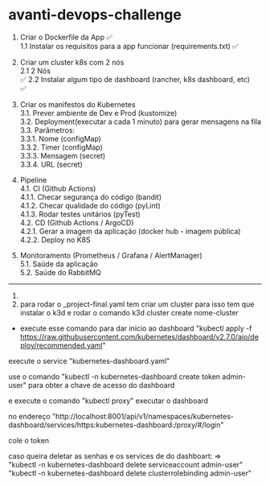 # avanti-devops-challenge


1. Criar o Dockerfile da App ✅ <br>
1.1 Instalar os requisitos para a app funcionar (requirements.txt) ✅

2. Criar um cluster k8s com 2 nós<br>
2.1 2 Nós<br>✅
2.2 Instalar algum tipo de dashboard (rancher, k8s dashboard, etc)<br>✅

3. Criar os manifestos do Kubernetes<br>
3.1. Prever ambiente de Dev e Prod (kustomize)<br>
3.2. Deployment(executar a cada 1 minuto) para gerar mensagens na fila<br>
3.3. Parâmetros:<br>
3.3.1. Nome (configMap)<br>
3.3.2. Timer (configMap)<br>
3.3.3. Mensagem (secret)<br>
3.3.4. URL (secret)<br>

4. Pipeline<br>
4.1. CI (Github Actions)<br>
4.1.1. Checar segurança do código (bandit)<br>
4.1.2. Checar qualidade do código (pyLint)<br>
4.1.3. Rodar testes unitários (pyTest)<br>
4.2. CD  (Github Actions / ArgoCD)<br>
4.2.1. Gerar a imagem da aplicação (docker hub - imagem pública)<br>
4.2.2. Deploy no K8S<br>

5. Monitoramento (Prometheus / Grafana / AlertManager)<br>
5.1. Saúde da aplicação<br>
5.2. Saúde do RabbitMQ<br>





----------------------------

1.
2. para rodar o _project-final.yaml tem criar um cluster 
para isso tem que instalar o k3d e rodar o comando k3d cluster create nome-cluster

- execute esse comando para dar inicio ao dashboard "kubectl apply -f https://raw.githubusercontent.com/kubernetes/dashboard/v2.7.0/aio/deploy/recommended.yaml"

execute o service "kubernetes-dashboard.yaml"

use o comando "kubectl -n kubernetes-dashboard create token admin-user" para obter
a chave de acesso do dashboard


e execute o comando "kubectl proxy" executar o dashboard 

no endereço "http://localhost:8001/api/v1/namespaces/kubernetes-dashboard/services/https:kubernetes-dashboard:/proxy/#/login"

cole o token










caso queira deletar as senhas e os services de do dashboart: => <br />
"kubectl -n kubernetes-dashboard delete serviceaccount admin-user"<br />
"kubectl -n kubernetes-dashboard delete clusterrolebinding admin-user"



